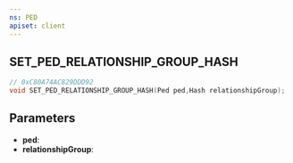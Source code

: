```yaml
---
ns: PED
apiset: client
---
```

## SET_PED_RELATIONSHIP_GROUP_HASH

```c
// 0xC80A74AC829DDD92
void SET_PED_RELATIONSHIP_GROUP_HASH(Ped ped,Hash relationshipGroup);
```


## Parameters
* **ped**:
* **relationshipGroup**:



